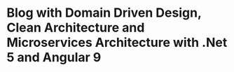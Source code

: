 # Blog with Domain Driven Design, Clean Architecture and Microservices Architecture with .Net 5 and Angular 9


